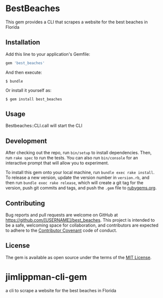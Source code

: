 
# BestBeaches
This gem provides a CLI that scrapes a website for the best beaches in Florida

## Installation

Add this line to your application's Gemfile:

```ruby
gem 'best_beaches'
```

And then execute:

    $ bundle

Or install it yourself as:

    $ gem install best_beaches

## Usage

Bestbeaches::CLI.call will start the CLI

## Development

After checking out the repo, run `bin/setup` to install dependencies. Then, run `rake spec` to run the tests. You can also run `bin/console` for an interactive prompt that will allow you to experiment.

To install this gem onto your local machine, run `bundle exec rake install`. To release a new version, update the version number in `version.rb`, and then run `bundle exec rake release`, which will create a git tag for the version, push git commits and tags, and push the `.gem` file to [rubygems.org](https://rubygems.org).

## Contributing

Bug reports and pull requests are welcome on GitHub at https://github.com/[USERNAME]/best_beaches. This project is intended to be a safe, welcoming space for collaboration, and contributors are expected to adhere to the [Contributor Covenant](http://contributor-covenant.org) code of conduct.


## License

The gem is available as open source under the terms of the [MIT License](http://opensource.org/licenses/MIT).


# jimlippman-cli-gem
a cli to scrape a website for the best beaches in Florida

